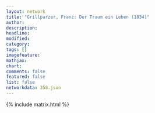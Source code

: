 ```yaml
---
layout: network
title: "Grillparzer, Franz: Der Traum ein Leben (1834)"
author:
description:
headline:
modified:
category:
tags: []
imagefeature: 
mathjax: 
chart: 
comments: false
featured: false
list: false
networkdata: 358.json
---
```

{% include matrix.html %}
